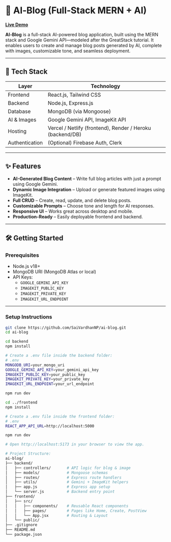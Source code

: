 # 📝 AI‑Blog (Full‑Stack MERN + AI)

[**Live Demo**](https://ai-blog-qc7n.vercel.app/)

**AI‑Blog** is a full-stack AI-powered blog application, built using the MERN stack and Google Gemini API—modeled after the GreatStack tutorial. It enables users to create and manage blog posts generated by AI, complete with images, customizable tone, and seamless deployment.

---

## 🚀 Tech Stack

| Layer       | Technology                          |
|-------------|-------------------------------------|
| Frontend    | React.js, Tailwind CSS              |
| Backend     | Node.js, Express.js                 |
| Database    | MongoDB (via Mongoose)              |
| AI & Images | Google Gemini API, ImageKit API     |
| Hosting     | Vercel / Netlify (frontend), Render / Heroku (backend/DB) |
| Authentication | (Optional) Firebase Auth, Clerk   |

---

## ✨ Features

- **AI-Generated Blog Content** – Write full blog articles with just a prompt using Google Gemini.
- **Dynamic Image Integration** – Upload or generate featured images using ImageKit.
- **Full CRUD** – Create, read, update, and delete blog posts.
- **Customizable Prompts** – Choose tone and length for AI responses.
- **Responsive UI** – Works great across desktop and mobile.
- **Production-Ready** – Easily deployable frontend and backend.

---

## 🛠️ Getting Started

### Prerequisites

- Node.js v18+
- MongoDB URI (MongoDB Atlas or local)
- API Keys:
  - `GOOGLE_GEMINI_API_KEY`
  - `IMAGEKIT_PUBLIC_KEY`
  - `IMAGEKIT_PRIVATE_KEY`
  - `IMAGEKIT_URL_ENDPOINT`

---

### Setup Instructions

```bash
git clone https://github.com/SaiVardhanNP/ai-blog.git
cd ai-blog

cd backend
npm install

# Create a .env file inside the backend folder:
# .env
MONGODB_URI=your_mongo_uri
GOOGLE_GEMINI_API_KEY=your_gemini_api_key
IMAGEKIT_PUBLIC_KEY=your_public_key
IMAGEKIT_PRIVATE_KEY=your_private_key
IMAGEKIT_URL_ENDPOINT=your_url_endpoint

npm run dev

cd ../frontend
npm install

# Create a .env file inside the frontend folder:
# .env
REACT_APP_API_URL=http://localhost:5000

npm run dev

# Open http://localhost:5173 in your browser to view the app.

# Project Structure:
ai-blog/
├── backend/
│   ├── controllers/       # API logic for blog & image
│   ├── models/            # Mongoose schemas
│   ├── routes/            # Express route handlers
│   ├── utils/             # Gemini + ImageKit helpers
│   ├── app.js             # Express app setup
│   └── server.js          # Backend entry point
├── frontend/
│   ├── src/
│   │   ├── components/    # Reusable React components
│   │   ├── pages/         # Pages like Home, Create, PostView
│   │   └── App.jsx        # Routing & Layout
│   └── public/
├── .gitignore
├── README.md
└── package.json

